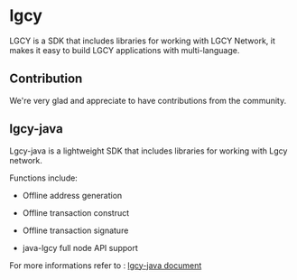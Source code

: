 # lgcy

LGCY is a SDK that includes libraries for working with LGCY Network, it makes it easy to build LGCY applications with multi-language.

## Contribution

We're very glad and appreciate to have contributions from the community.

## lgcy-java

Lgcy-java is a lightweight SDK that includes libraries for working with Lgcy network.

Functions include:

- Offline address generation

- Offline transaction construct

- Offline transaction signature

- java-lgcy full node API support

For more informations refer to : [lgcy-java document](https://test.lgcyscan.network/developer-guide/lgcy-java-sdk)
